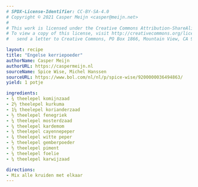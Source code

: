 ```yaml
---
# SPDX-License-Identifier: CC-BY-SA-4.0
# Copyright © 2021 Casper Meijn <casper@meijn.net>
# 
# This work is licensed under the Creative Commons Attribution-ShareAlike 4.0 International License. 
# To view a copy of this license, visit http://creativecommons.org/licenses/by-sa/4.0/ or 
#   send a letter to Creative Commons, PO Box 1866, Mountain View, CA 94042, USA.

layout: recipe
title: "Engelse kerriepoeder"
authorName: Casper Meijn
authorURL: https://caspermeijn.nl
sourceName: Spice Wise, Michel Hanssen
sourceURL: https://www.bol.com/nl/nl/p/spice-wise/9200000036494863/
yield: 1 potje

ingredients:
- ¾ theelepel komijnzaad
- 2½ theelepel kurkuma
- 1¼ theelepel korianderzaad
- ½ theelepel fenegriek
- ¼ theelepel mosterdzaad
- ¼ theelepel kardemom
- ¼ theelepel cayennepeper
- ¾ theelepel witte peper
- ½ theelepel gemberpoeder
- ½ theelepel piment
- ¼ theelepel foelie
- ¼ theelepel karwijzaad

directions:
- Mix alle kruiden met elkaar
---
```


